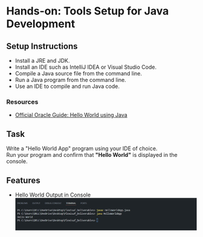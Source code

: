 # Hands-on: Tools Setup for Java Development

## Setup Instructions

- Install a JRE and JDK.
- Install an IDE such as IntelliJ IDEA or Visual Studio Code.
- Compile a Java source file from the command line.
- Run a Java program from the command line.
- Use an IDE to compile and run Java code.

### Resources

- [Official Oracle Guide: Hello World using Java](https://docs.oracle.com/javase/tutorial/getStarted/cupojava/win32.html)

## Task

Write a "Hello World App" program using your IDE of choice.  
Run your program and confirm that **"Hello World"** is displayed in the console.

## Features

- Hello World Output in Console  
  ![Hello World Output on terminal](screenshot/Hello-World.png)
